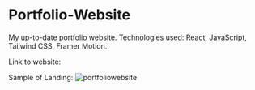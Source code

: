 # Portfolio-Website
My up-to-date portfolio website. Technologies used: React, JavaScript, Tailwind CSS, Framer Motion.

Link to website:

Sample of Landing:
![portfoliowebsite](https://github.com/DavidJSolano/Portfolio-Website/assets/111948487/5da242e2-f77d-4235-a804-58de871188d3)
